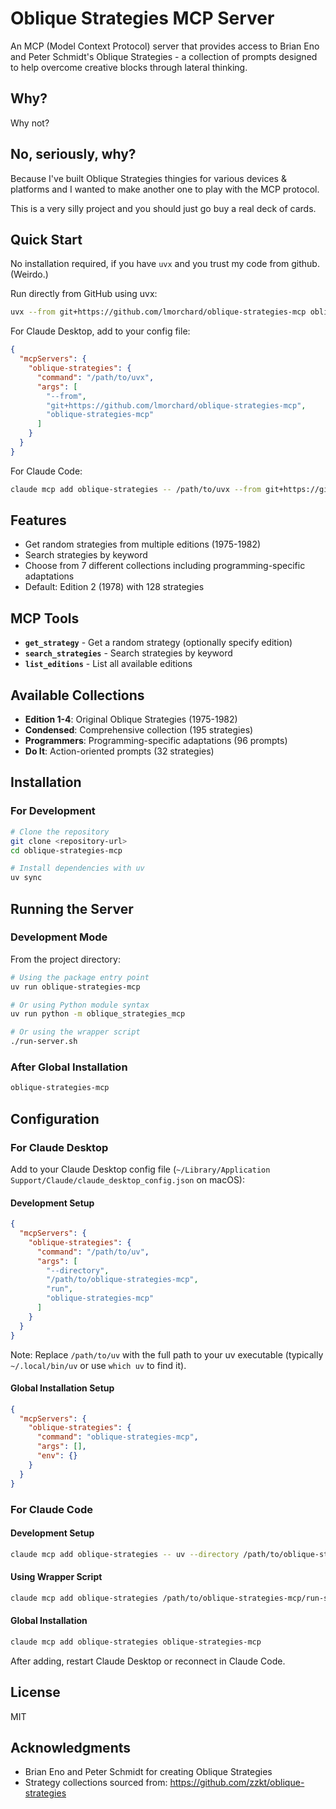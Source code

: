 # Oblique Strategies MCP Server

An MCP (Model Context Protocol) server that provides access to Brian Eno and Peter Schmidt's Oblique Strategies - a collection of prompts designed to help overcome creative blocks through lateral thinking.

## Why?

Why not?

## No, seriously, why?

Because I've built Oblique Strategies thingies for various devices & platforms and I wanted to make another one to play with the MCP protocol.

This is a very silly project and you should just go buy a real deck of cards.

## Quick Start

No installation required, if you have `uvx` and you trust my code from github. (Weirdo.)

Run directly from GitHub using uvx:
```bash
uvx --from git+https://github.com/lmorchard/oblique-strategies-mcp oblique-strategies-mcp
```

For Claude Desktop, add to your config file:
```json
{
  "mcpServers": {
    "oblique-strategies": {
      "command": "/path/to/uvx",
      "args": [
        "--from",
        "git+https://github.com/lmorchard/oblique-strategies-mcp",
        "oblique-strategies-mcp"
      ]
    }
  }
}
```

For Claude Code:
```bash
claude mcp add oblique-strategies -- /path/to/uvx --from git+https://github.com/lmorchard/oblique-strategies-mcp oblique-strategies-mcp
```

## Features

- Get random strategies from multiple editions (1975-1982)
- Search strategies by keyword
- Choose from 7 different collections including programming-specific adaptations
- Default: Edition 2 (1978) with 128 strategies

## MCP Tools

- **`get_strategy`** - Get a random strategy (optionally specify edition)
- **`search_strategies`** - Search strategies by keyword
- **`list_editions`** - List all available editions

## Available Collections

- **Edition 1-4**: Original Oblique Strategies (1975-1982)
- **Condensed**: Comprehensive collection (195 strategies)
- **Programmers**: Programming-specific adaptations (96 prompts)
- **Do It**: Action-oriented prompts (32 strategies)

## Installation

### For Development

```bash
# Clone the repository
git clone <repository-url>
cd oblique-strategies-mcp

# Install dependencies with uv
uv sync
```

## Running the Server

### Development Mode

From the project directory:
```bash
# Using the package entry point
uv run oblique-strategies-mcp

# Or using Python module syntax
uv run python -m oblique_strategies_mcp

# Or using the wrapper script
./run-server.sh
```

### After Global Installation

```bash
oblique-strategies-mcp
```

## Configuration

### For Claude Desktop

Add to your Claude Desktop config file (`~/Library/Application Support/Claude/claude_desktop_config.json` on macOS):

#### Development Setup
```json
{
  "mcpServers": {
    "oblique-strategies": {
      "command": "/path/to/uv",
      "args": [
        "--directory",
        "/path/to/oblique-strategies-mcp",
        "run",
        "oblique-strategies-mcp"
      ]
    }
  }
}
```

Note: Replace `/path/to/uv` with the full path to your uv executable (typically `~/.local/bin/uv` or use `which uv` to find it).

#### Global Installation Setup
```json
{
  "mcpServers": {
    "oblique-strategies": {
      "command": "oblique-strategies-mcp",
      "args": [],
      "env": {}
    }
  }
}
```

### For Claude Code

#### Development Setup
```bash
claude mcp add oblique-strategies -- uv --directory /path/to/oblique-strategies-mcp run oblique-strategies-mcp
```

#### Using Wrapper Script
```bash
claude mcp add oblique-strategies /path/to/oblique-strategies-mcp/run-server.sh
```

#### Global Installation
```bash
claude mcp add oblique-strategies oblique-strategies-mcp
```

After adding, restart Claude Desktop or reconnect in Claude Code.

## License

MIT

## Acknowledgments

- Brian Eno and Peter Schmidt for creating Oblique Strategies
- Strategy collections sourced from: https://github.com/zzkt/oblique-strategies